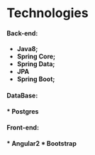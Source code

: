 <h1><b>Technologies<b></h1>
<h4>Back-end:</h4>

* Java8;
* Spring Core;
* Spring Data;
* JPA
* Spring Boot;

<h4>DataBase:</h4>
* Postgres

<h4>Front-end:</h4>
* Angular2
* Bootstrap
